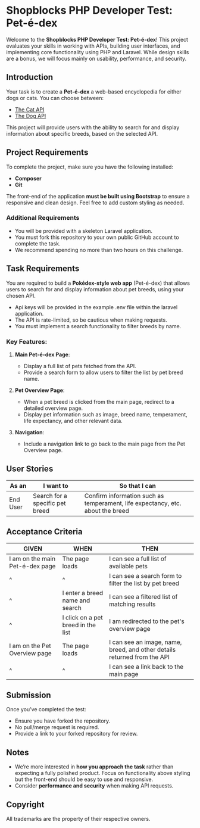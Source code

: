 # Shopblocks PHP Developer Test: Pet-é-dex 

Welcome to the **Shopblocks PHP Developer Test: Pet-é-dex**! This project evaluates your skills in working with APIs, building user interfaces, and implementing core functionality using PHP and Laravel. While design skills are a bonus, we will focus mainly on usability, performance, and security.

## Introduction

Your task is to create a **Pet-é-dex** a web-based encyclopedia for either dogs or cats. You can choose between:
- [The Cat API](https://thecatapi.com/)
- [The Dog API](https://thedogapi.com/)

This project will provide users with the ability to search for and display information about specific breeds, based on the selected API.

## Project Requirements

To complete the project, make sure you have the following installed:
- **Composer**
- **Git**

The front-end of the application **must be built using Bootstrap** to ensure a responsive and clean design. Feel free to add custom styling as needed.

### Additional Requirements
- You will be provided with a skeleton Laravel application.
- You must fork this repository to your own public GitHub account to complete the task.
- We recommend spending no more than two hours on this challenge.

## Task Requirements

You are required to build a **Pokédex-style web app** (Pet-é-dex) that allows users to search for and display information about pet breeds, using your chosen API.

- Api keys will be provided in the example .env file within the laravel application.
- The API is rate-limited, so be cautious when making requests.
- You must implement a search functionality to filter breeds by name.

### Key Features:
1. **Main Pet-é-dex Page**:
    - Display a full list of pets fetched from the API.
    - Provide a search form to allow users to filter the list by pet breed name.

2. **Pet Overview Page**:
    - When a pet breed is clicked from the main page, redirect to a detailed overview page.
    - Display pet information such as image, breed name, temperament, life expectancy, and other relevant data.

3. **Navigation**:
    - Include a navigation link to go back to the main page from the Pet Overview page.

## User Stories

| As an       | I want to                                   | So that I can                                        |
|-------------|---------------------------------------------|-----------------------------------------------------|
| End User    | Search for a specific pet breed             | Confirm information such as temperament, life expectancy, etc. about the breed |

## Acceptance Criteria

| GIVEN                  | WHEN                                     | THEN                                                                |
|------------------------|------------------------------------------|---------------------------------------------------------------------|
| I am on the main Pet-é-dex page | The page loads                            | I can see a full list of available pets                             |
| ^                      | ^                                        | I can see a search form to filter the list by pet breed              |
| ^                      | I enter a breed name and search          | I can see a filtered list of matching results                       |
| ^                      | I click on a pet breed in the list       | I am redirected to the pet's overview page                          |
| I am on the Pet Overview page | The page loads                            | I can see an image, name, breed, and other details returned from the API |
| ^                      | ^                                        | I can see a link back to the main page                              |

## Submission

Once you’ve completed the test:
- Ensure you have forked the repository.
- No pull/merge request is required.
- Provide a link to your forked repository for review.

## Notes

- We’re more interested in **how you approach the task** rather than expecting a fully polished product. Focus on functionality above styling but the front-end should be easy to use and responsive.
- Consider **performance and security** when making API requests.

## Copyright

All trademarks are the property of their respective owners.

